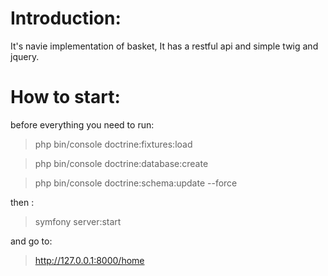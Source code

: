 Introduction:
===
It's navie implementation of basket, It has a restful api and simple twig and jquery.

How to start:
===
before everything you need to run: 
> php bin/console doctrine:fixtures:load

> php bin/console doctrine:database:create  

> php bin/console doctrine:schema:update --force

then :

>  symfony server:start

and go to:
> http://127.0.0.1:8000/home

